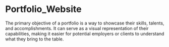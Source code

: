 # Portfolio_Website
The primary objective of a portfolio is a way to showcase their skills, talents, and accomplishments. It can serve as a visual representation of their capabilities, making it easier for potential employers or clients to understand what they bring to the table. 
